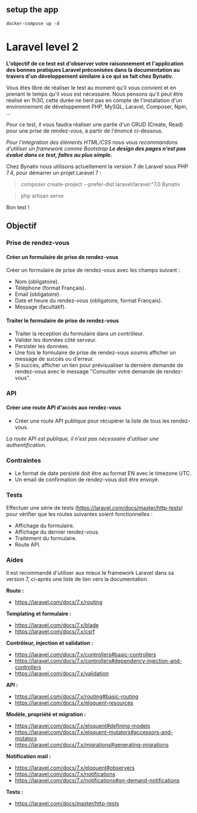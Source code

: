 
## setup the app

``` shell
docker-compose up -d 
```



# Laravel level 2
**L'objectif de ce test est d'observer votre raisonnement et l'application des bonnes pratiques Laravel préconisées dans la documentation au travers d'un développement similaire à ce qui se fait chez Bynativ.**

Vous êtes libre de réaliser le test au moment qu'il vous convient et en prenant le temps qu'il vous est nécessaire. Nous pensons qu'il peut être réalisé en 1h30, cette durée ne tient pas en compte de l'installation d'un environnement de développement PHP, MySQL, Laravel, Composer, Npm, ...

Pour ce test, il vous faudra réaliser une partie d'un CRUD (Create, Read) pour une prise de rendez-vous, à partir de l'énoncé ci-dessous.

*Pour l'intégration des éléments HTML/CSS nous vous recommandons d'utiliser un framework comme Bootstrap*
***Le design des pages n'est pas évalué dans ce test, faîtes au plus simple.*** 

Chez Bynativ nous utilisons actuellement la version 7 de Laravel sous PHP 7.4, pour démarrer un projet Laravel 7 :

> composer create-project --prefer-dist laravel/laravel:^7.0 Bynativ

> php artisan serve

Bon test !

## Objectif
### Prise de rendez-vous
#### Créer un formulaire de prise de rendez-vous
Créer un formulaire de prise de rendez-vous avec les champs suivant :
- Nom (obligatoire).
- Téléphone (format Français).
- Email (obligatoire).
- Date et heure du rendez-vous (obligatoire, format Français).
- Message (facultatif).

#### Traiter le formulaire de prise de rendez-vous
- Traiter la réception du formulaire dans un contrôleur.
- Valider les données côté serveur.
- Persister les données.
- Une fois le formulaire de prise de rendez-vous soumis afficher un message de succès ou d'erreur.
- Si succès, afficher un lien pour prévisualiser la dernière demande de rendez-vous avec le message "Consulter votre demande de rendez-vous".

### API
#### Créer une route API d'accès aux rendez-vous
- Créer une route API publique pour récupérer la liste de tous les rendez-vous.

*La route API est publique, il n'est pas nécessaire d'utiliser une authentification.*

### Contraintes
- Le format de date persisté doit être au format EN avec le timezone UTC.
- Un email de confirmation de rendez-vous doit être envoyé.
  
### Tests
Effectuer une série de tests (https://laravel.com/docs/master/http-tests) pour vérifier que les routes suivantes soient fonctionnelles :
- Affichage du formulaire.
- Affichage du dernier rendez-vous.
- Traitement du formulaire.
- Route API.

### Aides
Il est recommandé d'utiliser aux mieux le framework Laravel dans sa version 7, ci-après une liste de lien vers la documentation.

**Route :**
- https://laravel.com/docs/7.x/routing

**Templating et formulaire :**
- https://laravel.com/docs/7.x/blade
- https://laravel.com/docs/7.x/csrf

**Contrôleur, injection et validation :**
- https://laravel.com/docs/7.x/controllers#basic-controllers
- https://laravel.com/docs/7.x/controllers#dependency-injection-and-controllers
- https://laravel.com/docs/7.x/validation

**API :**
- https://laravel.com/docs/7.x/routing#basic-routing
- https://laravel.com/docs/7.x/eloquent-resources

**Modèle, propriété et migration :**
- https://laravel.com/docs/7.x/eloquent#defining-models
- https://laravel.com/docs/7.x/eloquent-mutators#accessors-and-mutators
- https://laravel.com/docs/7.x/migrations#generating-migrations

**Notification mail :**
- https://laravel.com/docs/7.x/eloquent#observers
- https://laravel.com/docs/7.x/notifications
- https://laravel.com/docs/7.x/notifications#on-demand-notifications

**Tests :**
- https://laravel.com/docs/master/http-tests